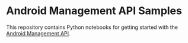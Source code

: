 # Android Management API Samples

This repository contains Python notebooks for getting started with the
[Android Management API](https://developers.google.com/android/management).

